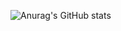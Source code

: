 ![Anurag's GitHub stats](https://github-readme-stats.vercel.app/api?username=neckitwin&theme=black&neon_icons=true)
